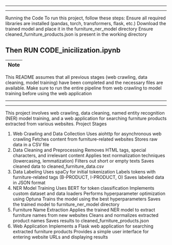 -----------------------------------------------------------------------------------------------------------------------------
------------------------------------------------------------------------------------------------------------------------------
Running the Code
To run this project, follow these steps:
Ensure all required libraries are installed (pandas, torch, transformers, flask, etc.)
Download the trained model and place it in the furniture_ner_model directory
Ensure cleaned_furniture_products.json is present in the working directory

Then RUN CODE_inicilization.ipynb
-----------------------------------------------------------------------------------------------------------------------------
Note |
---- |
This README assumes that all previous stages (web crawling, data cleaning, model training) have been completed and the necessary files are available. Make sure to run the entire pipeline from web crawling to model training before using the web application

-----------------------------------------------------------------------------------------------------------------------------
------------------------------------------------------------------------------------------------------------------------------
This project involves web crawling, data cleaning, named entity recognition (NER) model training, and a web application for searching furniture products extracted from various websites.
Project Stages
1. Web Crawling and Data Collection
Uses aiohttp for asynchronous web crawling
Fetches content from furniture-related websites
Stores raw data in a CSV file
2. Data Cleaning and Preprocessing
Removes HTML tags, special characters, and irrelevant content
Applies text normalization techniques (lowercasing, lemmatization)
Filters out short or empty texts
Saves cleaned data to cleaned_furniture_data.csv
3. Data Labeling
Uses spaCy for initial tokenization
Labels tokens with furniture-related tags (B-PRODUCT, I-PRODUCT, O)
Saves labeled data in JSON format
4. NER Model Training
Uses BERT for token classification
Implements custom dataset and data loaders
Performs hyperparameter optimization using Optuna
Trains the model using the best hyperparameters
Saves the trained model to furniture_ner_model directory
5. Furniture Name Extraction
Applies the trained NER model to extract furniture names from new websites
Cleans and normalizes extracted product names
Saves results to cleaned_furniture_products.json
6. Web Application
Implements a Flask web application for searching extracted furniture products
Provides a simple user interface for entering website URLs and displaying results
